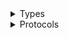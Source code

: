 <details>
<summary>Types</summary>

  - [FinspaceClient](/aws-sdk-swift/reference/0.x/AWSFinspace/FinspaceClient)
  - [FinspaceClient.FinspaceClientConfiguration](/aws-sdk-swift/reference/0.x/AWSFinspace/FinspaceClient.FinspaceClientConfiguration)
  - [FinspaceClientLogHandlerFactory](/aws-sdk-swift/reference/0.x/AWSFinspace/FinspaceClientLogHandlerFactory)
  - [FinspaceClientTypes](/aws-sdk-swift/reference/0.x/AWSFinspace/FinspaceClientTypes)

</details>

<details>
<summary>Protocols</summary>

  - [FinspaceClientProtocol](/aws-sdk-swift/reference/0.x/AWSFinspace/FinspaceClientProtocol)

</details>
